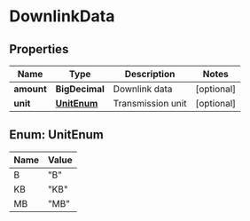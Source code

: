 

# DownlinkData


## Properties

Name | Type | Description | Notes
------------ | ------------- | ------------- | -------------
**amount** | **BigDecimal** | Downlink data |  [optional]
**unit** | [**UnitEnum**](#UnitEnum) | Transmission unit |  [optional]



## Enum: UnitEnum

Name | Value
---- | -----
B | &quot;B&quot;
KB | &quot;KB&quot;
MB | &quot;MB&quot;



